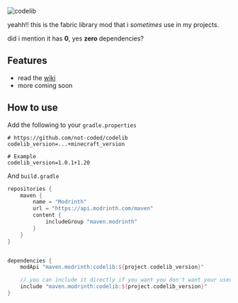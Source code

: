 ![codelib](https://notcoded.needs.rest/r/codelib_banner.png)

yeahh!! this is the fabric library mod that i *sometimes* use in my projects.

did i mention it has **0**, yes **zero** dependencies?

## Features
* read the [wiki](https://github.com/not-coded/codelib/wiki)
* more coming soon

## How to use

Add the following to your `gradle.properties`
```properties
# https://github.com/not-coded/codelib
codelib_version=...+minecraft_version

# Example
codelib_version=1.0.1+1.20
```

And `build.gradle`
```groovy
repositories {
    maven {
        name = "Modrinth"
        url = "https://api.modrinth.com/maven"
        content {
            includeGroup "maven.modrinth"
        }
    }
}


dependencies {
    modApi "maven.modrinth:codelib:${project.codelib_version}"

    // you can include it directly if you want you don't want your users to download it
    include "maven.modrinth:codelib:${project.codelib_version}"
}
```
